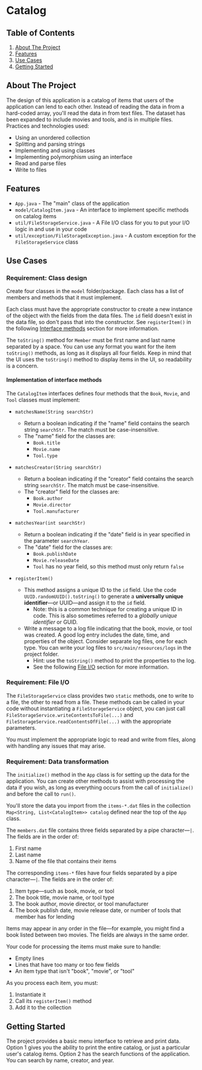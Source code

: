 # Catalog

## Table of Contents
1. [About The Project](#about-the-project)
2. [Features](#features)
3. [Use Cases](#use-cases)
4. [Getting Started](#getting-started)

## About The Project

The design of this application is a catalog of items that users of the application can lend to each other. Instead of reading the data in from a hard-coded array, you'll read the data in from text files. The dataset has been expanded to include movies and tools, and is in multiple files. Practices and technologies used:

* Using an unordered collection
* Splitting and parsing strings
* Implementing and using classes
* Implementing polymorphism using an interface
* Read and parse files
* Write to files

## Features

* `App.java` - The "main" class of the application
* `model/CatalogItem.java` - An interface to implement specific methods on catalog items
* `util/FileStorageService.java` - A File I/O class for you to put your I/O logic in and use in your code
* `util/exception/FileStorageException.java` - A custom exception for the `FileStorageService` class

## Use Cases

### Requirement: Class design

Create four classes in the `model` folder/package. Each class has a list of members and methods that it must implement.

Each class must have the appropriate constructor to create a new instance of the object with the fields from the data files. The `id` field doesn't exist in the data file, so don't pass that into the constructor. See `registerItem()` in the following [Interface methods](#interface-methods) section for more information.

The `toString()` method for `Member` must be first name and last name separated by a space. You can use any format you want for the item `toString()` methods, as long as it displays all four fields. Keep in mind that the UI uses the `toString()` method to display items in the UI, so readability is a concern.

#### Implementation of interface methods

The `CatalogItem` interfaces defines four methods that the `Book`, `Movie`, and `Tool` classes must implement:

* `matchesName(String searchStr)`
    * Return a boolean indicating if the "name" field contains the search string `searchStr`. The match must be case-insensitive.
    * The "name" field for the classes are:
        * `Book.title`
        * `Movie.name`
        * `Tool.type`

* `matchesCreator(String searchStr)`
    * Return a boolean indicating if the "creator" field contains the search string `searchStr`. The match must be case-insensitive.
    * The "creator" field for the classes are:
        * `Book.author`
        * `Movie.director`
        * `Tool.manufacturer`

* `matchesYear(int searchStr)`
    * Return a boolean indicating if the "date" field is in year specified in the parameter `searchYear`.
    * The "date" field for the classes are:
        * `Book.publishDate`
        * `Movie.releaseDate`
        * `Tool` has no year field, so this method must only return `false`

* `registerItem()`
    * This method assigns a unique ID to the `id` field. Use the code `UUID.randomUUID().toString()` to generate a **universally unique identifier**—or UUID—and assign it to the `id` field.
        * Note: this is a common technique for creating a unique ID in code. This is also sometimes referred to a *globally unique identifier* or GUID.
    * Write a message to a log file indicating that the book, movie, or tool was created. A good log entry includes the date, time, and properties of the object. Consider separate log files, one for each type. You can write your log files to `src/main/resources/logs` in the project folder.
        * Hint: use the `toString()` method to print the properties to the log.
        * See the following [File I/O](#file-io) section for more information.

### Requirement: File I/O

The `FileStorageService` class provides two `static` methods, one to write to a file, the other to read from a file. These methods can be called in your code without instantiating a `FileStorageService` object, you can just call `FileStorageService.writeContentsToFile(...)` and `FileStorageService.readContentsOfFile(...)` with the appropriate parameters.

You must implement the appropriate logic to read and write from files, along with handling any issues that may arise.

### Requirement: Data transformation

The `initialize()` method in the `App` class is for setting up the data for the application. You can create other methods to assist with processing the data if you wish, as long as everything occurs from the call of `initialize()` and before the call to `run()`.

You'll store the data you import from the `items-*.dat` files in the collection `Map<String, List<CatalogItem>> catalog` defined near the top of the `App` class.

The `members.dat` file contains three fields separated by a pipe character—`|`. The fields are in the order of:

1) First name
2) Last name
3) Name of the file that contains their items

The corresponding `items-*` files have four fields separated by a pipe character—`|`. The fields are in the order of:

1) Item type—such as book, movie, or tool
2) The book title, movie name, or tool type
3) The book author, movie director, or tool manufacturer
4) The book publish date, movie release date, or number of tools that member has for lending

Items may appear in any order in the file—for example, you might find a book listed between two movies. The fields are always in the same order.

Your code for processing the items must make sure to handle:

* Empty lines
* Lines that have too many or too few fields
* An item type that isn't "book", "movie", or "tool"

As you process each item, you must:

1) Instantiate it
2) Call its `registerItem()` method
3) Add it to the collection

## Getting Started

The project provides a basic menu interface to retrieve and print data. Option 1 gives you the ability to print the entire catalog, or just a particular user's catalog items. Option 2 has the search functions of the application. You can search by name, creator, and year.
